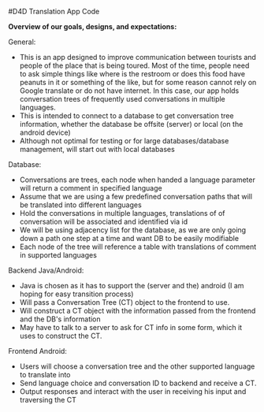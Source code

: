 #D4D Translation App Code

**Overview of our goals, designs, and expectations:**

General:
* This is an app designed to improve communication between tourists and people of the place that is being toured. Most of the time, people need to ask simple things like where is the restroom or does this food have peanuts in it or something of the like, but for some reason cannot rely on Google translate or do not have internet. In this case, our app holds conversation trees of frequently used conversations in multiple languages. 
* This is intended to connect to a database to get conversation tree information, whether the database be offsite (server) or local (on the android device)
* Although not optimal for testing or for large databases/database management, will start out with local databases

Database: 
* Conversations are trees, each node when handed a language parameter will return a comment in specified language
* Assume that we are using a few predefined conversation paths that will be translated into different languages
* Hold the conversations in multiple languages, translations of of conversation will be associated and identified via id
* We will be using adjacency list for the database, as we are only going down a path one step at a time and want DB to be easily modifiable
* Each node of the tree will reference a table with translations of comment in supported languages

Backend Java/Android:
* Java is chosen as it has to support the (server and the) android (I am hoping for easy transition process)
* Will pass a Conversation Tree (CT) object to the frontend to use. 
* Will construct a CT object with the information passed from the frontend and the DB's information
* May have to talk to a server to ask for CT info in some form, which it uses to construct the CT. 

Frontend Android: 
* Users will choose a conversation tree and the other supported language to translate into
* Send language choice and conversation ID to backend and receive a CT. 
* Output responses and interact with the user in receiving his input and traversing the CT
